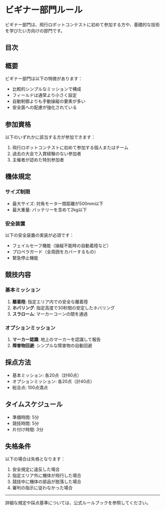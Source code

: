 # ビギナー部門ルール

ビギナー部門は、飛行ロボットコンテストに初めて参加する方や、基礎的な技術を学びたい方向けの部門です。

## 目次

<!-- START doctoc -->
<!-- END doctoc -->

## 概要

ビギナー部門は以下の特徴があります：

- 比較的シンプルなミッションで構成
- フィールドは通常より小さく設定
- 自動制御よりも手動操縦の要素が多い
- 安全面への配慮が強化されている

## 参加資格

以下のいずれかに該当する方が参加できます：

1. 飛行ロボットコンテストに初めて参加する個人またはチーム
2. 過去の大会で入賞経験のない参加者
3. 主催者が認めた特別参加者

## 機体規定

### サイズ制限

- 最大サイズ: 対角モーター間距離が500mm以下
- 最大重量: バッテリーを含めて2kg以下

### 安全装置

以下の安全装置の実装が必須です：

- フェイルセーフ機能（操縦不能時の自動着陸など）
- プロペラガード（全周囲をカバーするもの）
- 緊急停止機能

## 競技内容

### 基本ミッション

1. **離着陸**: 指定エリア内での安全な離着陸
2. **ホバリング**: 指定高度で30秒間の安定したホバリング
3. **スラローム**: マーカーコーンの間を通過

### オプションミッション

1. **マーカー認識**: 地上のマーカーを認識して報告
2. **障害物回避**: シンプルな障害物の自動回避

## 採点方法

- 基本ミッション: 各20点（計60点）
- オプションミッション: 各20点（計40点）
- 総合点: 100点満点

## タイムスケジュール

- 準備時間: 5分
- 競技時間: 5分
- 片付け時間: 3分

## 失格条件

以下の場合は失格となります：

1. 安全規定に違反した場合
2. 指定エリア外に機体が飛行した場合
3. 競技中に機体の部品が脱落した場合
4. 審判の指示に従わなかった場合

---

詳細な規定や採点基準については、公式ルールブックを参照してください。

